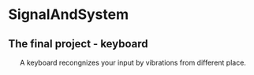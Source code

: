# SignalAndSystem
## The final project - keyboard
<ul> A keyboard recongnizes your input by vibrations from different place.</ul>

